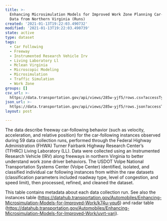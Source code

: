 ```yaml
---
title: >-
  Enhancing Microsimulation Models for Improved Work Zone Planning Car-Following
  Data from Northern Virginia (Runs)
created: '2021-01-13T19:22:03.490732'
modified: '2021-01-13T19:22:03.490739'
state: active
type: dataset
tags:
  - Car Following
  - Freeway
  - Instrumented Research Vehicle Irv
  - Living Laboratory Ll
  - Mclean Virginia
  - Microscopic Modeling
  - Microsimulation
  - Traffic Simulation
  - Work Zone
groups: []
csv_url: >-
  https://data.transportation.gov/api/views/285w-yjf5/rows.csv?accessType=DOWNLOAD
json_url: >-
  https://data.transportation.gov/api/views/285w-yjf5/rows.json?accessType=DOWNLOAD
layout: post

---
```

The data describe freeway car-following behavior (such as velocity, acceleration, and relative position) for the car-following instances observed during 59 data collection runs, performed through the Federal Highway Administration (FHWA) Turner Fairbank Highway Research Center’s (TFHRC) Living Laboratory (LL). Data were collected using an Instrumented Research Vehicle (IRV) along freeways in northern Virginia to better understand work zone driver behaviors. The USDOT Volpe National Transportation Systems Center (Volpe Center) identified, isolated, and classified individual car following instances from within the raw datasets (classification parameters included roadway type, level of congestion, and speed limit), then processed, refined, and cleaned the dataset. 

This table contains metadata about each data collection run. See also the instances table (https://datahub.transportation.gov/Automobiles/Enhancing-Microsimulation-Models-for-Improved-Work/k74u-yqu6) and radar table (https://datahub.transportation.gov/Automobiles/Enhancing-Microsimulation-Models-for-Improved-Work/uvrt-varj).
